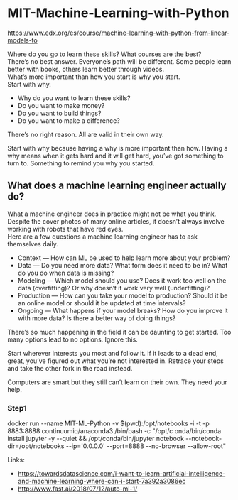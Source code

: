 # MIT-Machine-Learning-with-Python
https://www.edx.org/es/course/machine-learning-with-python-from-linear-models-to

Where do you go to learn these skills? What courses are the best?  
There’s no best answer. Everyone’s path will be different. Some people learn better with books, others learn better through videos.  
What’s more important than how you start is why you start.  
Start with why.  
- Why do you want to learn these skills?
- Do you want to make money?
- Do you want to build things?
- Do you want to make a difference?

There’s no right reason. All are valid in their own way.

Start with why because having a why is more important than how. Having a why means when it gets hard and it will get hard, you’ve got something to turn to. Something to remind you why you started.

## What does a machine learning engineer actually do?
What a machine engineer does in practice might not be what you think.  
Despite the cover photos of many online articles, it doesn’t always involve working with robots that have red eyes.  
Here are a few questions a machine learning engineer has to ask themselves daily.  
- Context — How can ML be used to help learn more about your problem?
- Data — Do you need more data? What form does it need to be in? What do you do when data is missing?
- Modeling — Which model should you use? Does it work too well on the data (overfitting)? Or why doesn’t it work very well (underfitting)?
- Production — How can you take your model to production? Should it be an online model or should it be updated at time intervals?
- Ongoing — What happens if your model breaks? How do you improve it with more data? Is there a better way of doing things?

There’s so much happening in the field it can be daunting to get started. Too many options lead to no options. Ignore this.

Start wherever interests you most and follow it. If it leads to a dead end, great, you’ve figured out what you’re not interested in. Retrace your steps and take the other fork in the road instead.

Computers are smart but they still can’t learn on their own. They need your help.

### Step1
docker run --name MIT-ML-Python -v $(pwd):/opt/notebooks -i -t -p 8883:8888 continuumio/anaconda3 /bin/bash -c "/opt/c
onda/bin/conda install jupyter -y --quiet && /opt/conda/bin/jupyter notebook --notebook-dir=/opt/notebooks --ip='0.0.0.0' --port=8888 --no-browser --allow-root"

Links:
- https://towardsdatascience.com/i-want-to-learn-artificial-intelligence-and-machine-learning-where-can-i-start-7a392a3086ec
- http://www.fast.ai/2018/07/12/auto-ml-1/
